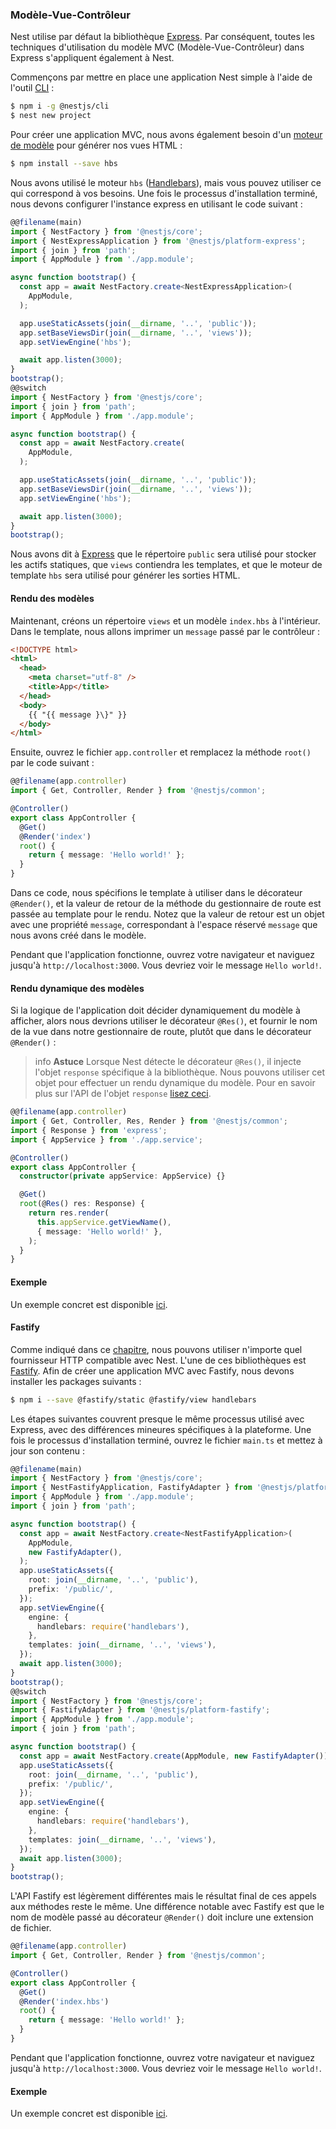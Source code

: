 ### Modèle-Vue-Contrôleur

Nest utilise par défaut la bibliothèque [Express](https://github.com/expressjs/express). Par conséquent, toutes les techniques d'utilisation du modèle MVC (Modèle-Vue-Contrôleur) dans Express s'appliquent également à Nest.

Commençons par mettre en place une application Nest simple à l'aide de l'outil [CLI](https://github.com/nestjs/nest-cli) :

```bash
$ npm i -g @nestjs/cli
$ nest new project
```

Pour créer une application MVC, nous avons également besoin d'un [moteur de modèle](https://expressjs.com/en/guide/using-template-engines.html) pour générer nos vues HTML :

```bash
$ npm install --save hbs
```

Nous avons utilisé le moteur `hbs` ([Handlebars](https://github.com/pillarjs/hbs#readme)), mais vous pouvez utiliser ce qui correspond à vos besoins. Une fois le processus d'installation terminé, nous devons configurer l'instance express en utilisant le code suivant :

```typescript
@@filename(main)
import { NestFactory } from '@nestjs/core';
import { NestExpressApplication } from '@nestjs/platform-express';
import { join } from 'path';
import { AppModule } from './app.module';

async function bootstrap() {
  const app = await NestFactory.create<NestExpressApplication>(
    AppModule,
  );

  app.useStaticAssets(join(__dirname, '..', 'public'));
  app.setBaseViewsDir(join(__dirname, '..', 'views'));
  app.setViewEngine('hbs');

  await app.listen(3000);
}
bootstrap();
@@switch
import { NestFactory } from '@nestjs/core';
import { join } from 'path';
import { AppModule } from './app.module';

async function bootstrap() {
  const app = await NestFactory.create(
    AppModule,
  );

  app.useStaticAssets(join(__dirname, '..', 'public'));
  app.setBaseViewsDir(join(__dirname, '..', 'views'));
  app.setViewEngine('hbs');

  await app.listen(3000);
}
bootstrap();
```

Nous avons dit à [Express](https://github.com/expressjs/express) que le répertoire `public` sera utilisé pour stocker les actifs statiques, que `views` contiendra les templates, et que le moteur de template `hbs` sera utilisé pour générer les sorties HTML.

#### Rendu des modèles

Maintenant, créons un répertoire `views` et un modèle `index.hbs` à l'intérieur. Dans le template, nous allons imprimer un `message` passé par le contrôleur :

```html
<!DOCTYPE html>
<html>
  <head>
    <meta charset="utf-8" />
    <title>App</title>
  </head>
  <body>
    {{ "{{ message }\}" }}
  </body>
</html>
```

Ensuite, ouvrez le fichier `app.controller` et remplacez la méthode `root()` par le code suivant :

```typescript
@@filename(app.controller)
import { Get, Controller, Render } from '@nestjs/common';

@Controller()
export class AppController {
  @Get()
  @Render('index')
  root() {
    return { message: 'Hello world!' };
  }
}
```

Dans ce code, nous spécifions le template à utiliser dans le décorateur `@Render()`, et la valeur de retour de la méthode du gestionnaire de route est passée au template pour le rendu. Notez que la valeur de retour est un objet avec une propriété `message`, correspondant à l'espace réservé `message` que nous avons créé dans le modèle.

Pendant que l'application fonctionne, ouvrez votre navigateur et naviguez jusqu'à `http://localhost:3000`. Vous devriez voir le message `Hello world!`.

#### Rendu dynamique des modèles

Si la logique de l'application doit décider dynamiquement du modèle à afficher, alors nous devrions utiliser le décorateur `@Res()`, et fournir le nom de la vue dans notre gestionnaire de route, plutôt que dans le décorateur `@Render()` :

> info **Astuce** Lorsque Nest détecte le décorateur `@Res()`, il injecte l'objet `response` spécifique à la bibliothèque. Nous pouvons utiliser cet objet pour effectuer un rendu dynamique du modèle. Pour en savoir plus sur l'API de l'objet `response` [lisez ceci](https://expressjs.com/en/api.html).

```typescript
@@filename(app.controller)
import { Get, Controller, Res, Render } from '@nestjs/common';
import { Response } from 'express';
import { AppService } from './app.service';

@Controller()
export class AppController {
  constructor(private appService: AppService) {}

  @Get()
  root(@Res() res: Response) {
    return res.render(
      this.appService.getViewName(),
      { message: 'Hello world!' },
    );
  }
}
```

#### Exemple

Un exemple concret est disponible [ici](https://github.com/nestjs/nest/tree/master/sample/15-mvc).

#### Fastify

Comme indiqué dans ce [chapitre](/techniques/performance), nous pouvons utiliser n'importe quel fournisseur HTTP compatible avec Nest. L'une de ces bibliothèques est [Fastify](https://github.com/fastify/fastify). Afin de créer une application MVC avec Fastify, nous devons installer les packages suivants :

```bash
$ npm i --save @fastify/static @fastify/view handlebars
```

Les étapes suivantes couvrent presque le même processus utilisé avec Express, avec des différences mineures spécifiques à la plateforme. Une fois le processus d'installation terminé, ouvrez le fichier `main.ts` et mettez à jour son contenu :

```typescript
@@filename(main)
import { NestFactory } from '@nestjs/core';
import { NestFastifyApplication, FastifyAdapter } from '@nestjs/platform-fastify';
import { AppModule } from './app.module';
import { join } from 'path';

async function bootstrap() {
  const app = await NestFactory.create<NestFastifyApplication>(
    AppModule,
    new FastifyAdapter(),
  );
  app.useStaticAssets({
    root: join(__dirname, '..', 'public'),
    prefix: '/public/',
  });
  app.setViewEngine({
    engine: {
      handlebars: require('handlebars'),
    },
    templates: join(__dirname, '..', 'views'),
  });
  await app.listen(3000);
}
bootstrap();
@@switch
import { NestFactory } from '@nestjs/core';
import { FastifyAdapter } from '@nestjs/platform-fastify';
import { AppModule } from './app.module';
import { join } from 'path';

async function bootstrap() {
  const app = await NestFactory.create(AppModule, new FastifyAdapter());
  app.useStaticAssets({
    root: join(__dirname, '..', 'public'),
    prefix: '/public/',
  });
  app.setViewEngine({
    engine: {
      handlebars: require('handlebars'),
    },
    templates: join(__dirname, '..', 'views'),
  });
  await app.listen(3000);
}
bootstrap();
```

L'API Fastify est légèrement différentes mais le résultat final de ces appels aux méthodes reste le même. Une différence notable avec Fastify est que le nom de modèle passé au décorateur `@Render()` doit inclure une extension de fichier.

```typescript
@@filename(app.controller)
import { Get, Controller, Render } from '@nestjs/common';

@Controller()
export class AppController {
  @Get()
  @Render('index.hbs')
  root() {
    return { message: 'Hello world!' };
  }
}
```

Pendant que l'application fonctionne, ouvrez votre navigateur et naviguez jusqu'à `http://localhost:3000`. Vous devriez voir le message `Hello world!`.

#### Exemple

Un exemple concret est disponible [ici](https://github.com/nestjs/nest/tree/master/sample/17-mvc-fastify).
